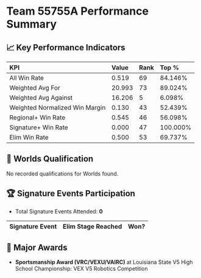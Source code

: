 # Team 55755A Performance Summary

## 📈 Key Performance Indicators
| KPI | Value | Rank | Top % |
|:---|:-----|:----|:------|
| All Win Rate | 0.519 | 69 | 84.146% |
| Weighted Avg For | 20.993 | 73 | 89.024% |
| Weighted Avg Against | 16.206 | 5 | 6.098% |
| Weighted Normalized Win Margin | 0.130 | 43 | 52.439% |
| Regional+ Win Rate | 0.545 | 46 | 56.098% |
| Signature+ Win Rate | 0.000 | 47 | 100.000% |
| Elim Win Rate | 0.500 | 53 | 69.737% |


## 🎯 Worlds Qualification
No recorded qualifications for Worlds found.

## 🏆 Signature Events Participation
- Total Signature Events Attended: **0**

| Signature Event | Elim Stage Reached | Won? |
|:----------------|:-------------------|:----|


## 🥇 Major Awards
- **Sportsmanship Award (VRC/VEXU/VAIRC)** at Louisiana State V5 High School Championship: VEX V5 Robotics Competition

